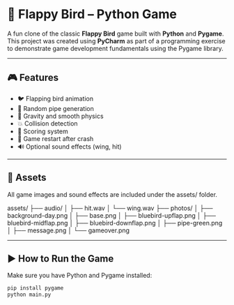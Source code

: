 # 🐤 Flappy Bird – Python Game

A fun clone of the classic **Flappy Bird** game built with **Python** and **Pygame**.  
This project was created using **PyCharm** as part of a programming exercise to demonstrate game development fundamentals using the Pygame library.

---

## 🎮 Features

- 🐦 Flapping bird animation
- 🧱 Random pipe generation
- 🧲 Gravity and smooth physics
- 💥 Collision detection
- 🎯 Scoring system
- 🔁 Game restart after crash
- 🔊 Optional sound effects (wing, hit)

---

## 📁 Assets

All game images and sound effects are included under the assets/ folder.

assets/
├── audio/
│   ├── hit.wav
│   └── wing.wav
├── photos/
│   ├── background-day.png
│   ├── base.png
│   ├── bluebird-upflap.png
│   ├── bluebird-midflap.png
│   ├── bluebird-downflap.png
│   ├── pipe-green.png
│   ├── message.png
│   └── gameover.png

---

## ▶️ How to Run the Game

Make sure you have Python and Pygame installed:


```bash
pip install pygame
python main.py
